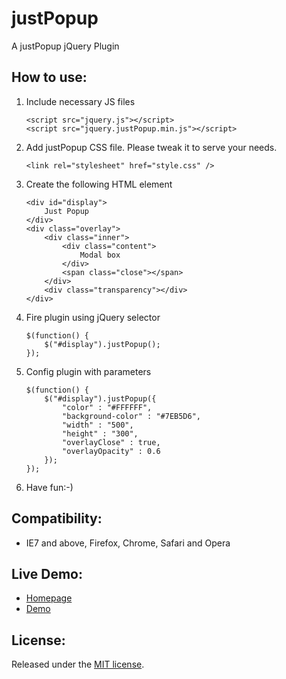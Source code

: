 justPopup
===========
A justPopup jQuery Plugin

How to use:
-------------------------

1. Include necessary JS files

	```
	<script src="jquery.js"></script>
	<script src="jquery.justPopup.min.js"></script>
  	```

2. Add justPopup CSS file. Please tweak it to serve your needs.

	```
	<link rel="stylesheet" href="style.css" />
	```

3. Create the following HTML element

	```
	<div id="display">
		Just Popup
	</div>
	<div class="overlay">
		<div class="inner">
			<div class="content">
				Modal box
			</div>
			<span class="close"></span>
		</div>
		<div class="transparency"></div>
	</div>
	```

4. Fire plugin using jQuery selector

	```
	$(function() {
		$("#display").justPopup();
	});
	```

5. Config plugin with parameters

    ```
    $(function() {
        $("#display").justPopup({
            "color" : "#FFFFFF",
            "background-color" : "#7EB5D6",
            "width" : "500",
            "height" : "300",
            "overlayClose" : true,
            "overlayOpacity" : 0.6
        });
    });    
    ```
    
6. Have fun:-)


Compatibility:
-------------------------

* IE7 and above, Firefox, Chrome, Safari and Opera
	
Live Demo:
-------------------------

* [Homepage](http://geniuscarrier.com)
* [Demo](http://geniuscarrier.com/justpopup-a-jquery-plugin/)

License:
-------------------------
Released under the [MIT license](http://opensource.org/licenses/MIT).
